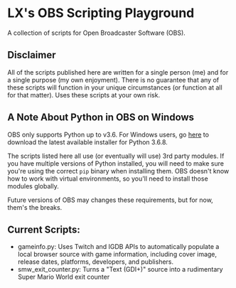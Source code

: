 # LX's OBS Scripting Playground
A collection of scripts for Open Broadcaster Software (OBS).

## Disclaimer
All of the scripts published here are written for a single person (me) and for a single purpose (my own enjoyment).  There is no guarantee that any of these scripts will function in your unique circumstances (or function at all for that matter).  Uses these scripts at your own risk.

## A Note About Python in OBS on Windows
OBS only supports Python up to v3.6.  For Windows users, go [here](https://www.python.org/downloads/release/python-368/) to download the latest available installer for Python 3.6.8.

The scripts listed here all use (or eventually will use) 3rd party modules.  If you have multiple versions of Python installed, you will need to make sure you're using the correct ``pip`` binary when installing them.  OBS doesn't know how to work with virtual environments, so you'll need to install those modules globally.

Future versions of OBS may changes these requirements, but for now, them's the breaks.

## Current Scripts:
* gameinfo.py: Uses Twitch and IGDB APIs to automatically populate a local browser source with game information, including cover image, release dates, platforms, developers, and publishers.
* smw_exit_counter.py: Turns a "Text (GDI+)" source into a rudimentary Super Mario World exit counter